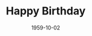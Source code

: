 ---
title: Happy Birthday
date: 1959-10-02
closing_date: 1959-10-10
layout: productions
playbill:
Theatre: Theatre Jacksonville
Venue: Little Theatre
cast:
- Gail: Helen Keegan
- Glorious: Sue Henderson
- Dad Malone: Joe Ferri
- Gabe: Al Pinon
- Bella: Marion Kinsey
- Herman: Art Logan
- Myrtle: Edna Hicks
- June: Barbara Aspinwall
- Addie: Sabina Reiser Meyer
- Maude: Polly Clendening
- Don: Clayton Ezell
- The Judge: Robert H. Agnew
- Paul: David Boyer
- Policeman: John Wendel
- Tot: Claire Zundell
- Emma: Agatha Norvell
- Margot: Linda Willard
- Bert: Frank Ridge
- Mr. Bemis: George Large
- Mrs. Nanino: Glenn H. Logan
crew:
- Designer and Director: Maurice Geoffrey
- Stage Manager: Marshall Grauer
- Assistant Stage Manager: Glenn H. Logan
- book-holder: Bunni Thornhill
- Lighting:
  - Norman Howard
  - Klip Smith
  - Dr. Alvin Gross
  - Warren Zundell
- Sound Effects:
  - Ellen Black
  - Marge Rocca
  - Edgar Blankenbeckler
- Properties:
  - Esther Mae Blankenbeckler
  - Marie Bristow
  - Arty Ramaker
  - Edith Price
  - Gayle Swymer
- Wardrobe:
  - Ellen Black
  - Doris Edwards
- Special Effects:
  - Bob Kornegay
  - Joe Sloan
  - Debby Dunn
- Make-Up:
  - Dorothy Portnoy
  - Elmo Lehman
  - Jane Porter
  - Roselle Cohen
  - Kathi Dunham
  - Polly Clendening
  - Harriet Ettlinger
  - Thelma Mayerson
  - Pat Robson
- Scenery:
  - Frank Ridge
  - Norman Howard
  - Dixie Cohen
  - Joe Sloan
  - Bob Kornegay
  - Bernard Ettlinger
  - Marshall Grauer
  - Art Logan
  - Ellen Black
  - Bunni Thornhill
  - Debby Dunn
  - Gayle Swymer
  - Bob Simpson
  - Charles McCrory
  - Glenn H. Logan
  - Marie Logan
  - Mary Sloan
  - Marge Rocca
  - Warren Zundell
  - Harriet Ettlinger
  - Tony Pizzuto
  - Myrna Smith
  - Mark Harris
  - Judy Biscoff
  - Dick Wright
  - Joe Stauffer
  - Mary Kilpatrick
  - Mrs. David Boyer
orchestra:
---